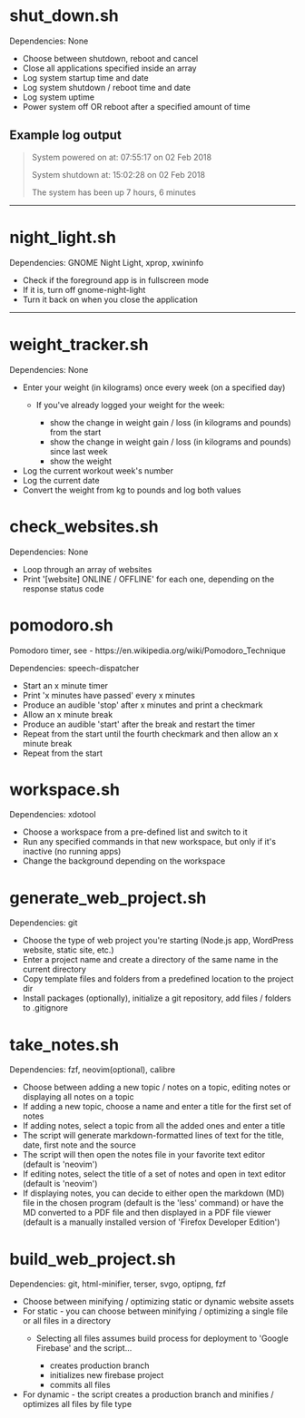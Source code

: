 <h1>shut_down.sh</h1>
<p>Dependencies: None</p>

<ul>
  <li>Choose between shutdown, reboot and cancel</li>
  <li>Close all applications specified inside an array</li>
  <li>Log system startup time and date</li>
  <li>Log system shutdown / reboot time and date</li>
  <li>Log system uptime</li>
  <li>Power system off OR reboot after a specified amount of time</li>
</ul>

<h2>Example log output</h2>
<blockquote>
<p>System powered on at: 07:55:17 on 02 Feb 2018</p>
<p>System shutdown at: 15:02:28 on 02 Feb 2018</p>
<p>The system has been up 7 hours, 6 minutes</p>
</blockquote>

<hr>

<h1>night_light.sh</h1>
<p>Dependencies: GNOME Night Light, xprop, xwininfo</p>

<ul>
  <li>Check if the foreground app is in fullscreen mode</li>
  <li>If it is, turn off gnome-night-light</li>
  <li>Turn it back on when you close the application</li>
</ul>

<hr>

<h1>weight_tracker.sh</h1>
<p>Dependencies: None</p>

<ul>
  <li>Enter your weight (in kilograms) once every week (on a specified day)</li>
  <ul>
      <li>If you've already logged your weight for the week:</li>
        <ul>
            <li>show the change in weight gain / loss (in kilograms and pounds) from the start </li>
            <li>show the change in weight gain / loss (in kilograms and pounds) since last week</li>
            <li>show the weight</li>
        </ul>
  </ul>
  <li>Log the current workout week's number</li>
  <li>Log the current date</li>
  <li>Convert the weight from kg to pounds and log both values</li>
</ul>

<h1>check_websites.sh</h1>
<p>Dependencies: None</p>

<ul>
  <li>Loop through an array of websites</li>
  <li>Print '[website] ONLINE / OFFLINE' for each one, depending on the response status code</li>
</ul>

<h1>pomodoro.sh</h1>
<p>Pomodoro timer, see - https://en.wikipedia.org/wiki/Pomodoro_Technique</p>
<p>Dependencies: speech-dispatcher</p>

<ul>
  <li>Start an x minute timer</li>
  <li>Print 'x minutes have passed' every x minutes</li>
  <li>Produce an audible 'stop' after x minutes and print a checkmark</li>
  <li>Allow an x minute break</li>
  <li>Produce an audible 'start' after the break and restart the timer</li>
  <li>Repeat from the start until the fourth checkmark and then allow an x minute break</li>
  <li>Repeat from the start</li>
</ul>

<h1>workspace.sh</h1>
<p>Dependencies: xdotool</p>

<ul>
  <li>Choose a workspace from a pre-defined list and switch to it</li>
  <li>Run any specified commands in that new workspace, but only if it's inactive (no running apps)</li>
  <li>Change the background depending on the workspace</li>
</ul>

<h1>generate_web_project.sh</h1>
<p>Dependencies: git</p>

<ul>
  <li>Choose the type of web project you're starting (Node.js app, WordPress website, static site, etc.)</li>
  <li>Enter a project name and create a directory of the same name in the current directory</li>
  <li>Copy template files and folders from a predefined location to the project dir</li>
  <li>Install packages (optionally), initialize a git repository, add files / folders to .gitignore</li>
</ul>

<h1>take_notes.sh</h1>
<p>Dependencies: fzf, neovim(optional), calibre</p>

<ul>
  <li>Choose between adding a new topic / notes on a topic, editing notes or displaying all notes on a topic</li>
  <li>If adding a new topic, choose a name and enter a title for the first set of notes</li>
  <li>If adding notes, select a topic from all the added ones and enter a title</li>
  <li>The script will generate markdown-formatted lines of text for the title, date, first note and the source</li>
  <li>The script will then open the notes file in your favorite text editor (default is 'neovim')</li>
<li>If editing notes, select the title of a set of notes and open in text editor (default is 'neovim')</li>
  <li>If displaying notes, you can decide to either open the markdown (MD) file in the chosen program (default is the 'less' command) or have the MD converted to a PDF file and then displayed in a PDF file viewer (default is a manually installed version of 'Firefox Developer Edition')</li>
</ul>

<h1>build_web_project.sh</h1>
<p>Dependencies: git, html-minifier, terser, svgo, optipng, fzf</p>

<ul>
  <li>Choose between minifying / optimizing static or dynamic website assets</li>
  <li>For static - you can choose between minifying / optimizing a single file or all files in a directory</li>
  <ul>
    <li>Selecting all files assumes build process for deployment to 'Google Firebase' and the script…</li>
        <ul>
          <li>creates production branch</li>
          <li>initializes new firebase project</li>
          <li>commits all files</li>
        </ul>
    </ul>
<li>For dynamic - the script creates a production branch and minifies / optimizes all files by file type</li>
</ul>
